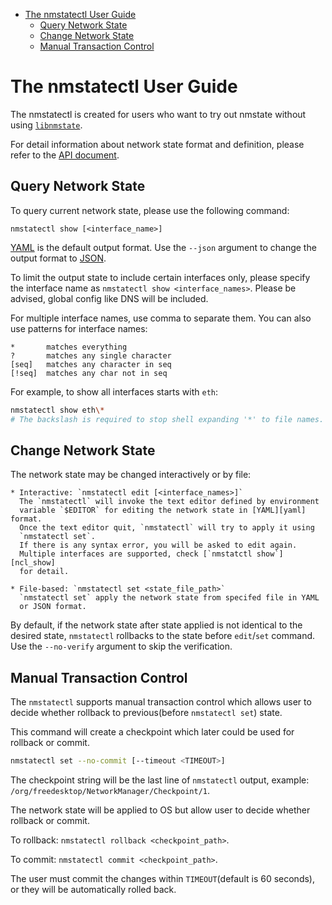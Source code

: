 <!-- vim-markdown-toc GFM -->

* [The nmstatectl User Guide](#the-nmstatectl-user-guide)
    * [Query Network State](#query-network-state)
    * [Change Network State](#change-network-state)
    * [Manual Transaction Control](#manual-transaction-control)

<!-- vim-markdown-toc -->

# The nmstatectl User Guide

The nmstatectl is created for users who want to try out nmstate without using
[`libnmstate`][api_doc].

For detail information about network state format and definition, please refer
to the [API document][api_doc].

## Query Network State

To query current network state, please use the following command:

```
nmstatectl show [<interface_name>]
```

[YAML][yaml] is the default output format. Use the `--json` argument to change
the output format to [JSON][json].

To limit the output state to include certain interfaces only, please specify
the interface name as `nmstatectl show <interface_names>`. Please be advised,
global config like DNS will be included.

For multiple interface names, use comma to separate them. You can also use
patterns for interface names:

```text
*       matches everything
?       matches any single character
[seq]   matches any character in seq
[!seq]  matches any char not in seq
```

For example, to show all interfaces starts with `eth`:

```bash
nmstatectl show eth\*
# The backslash is required to stop shell expanding '*' to file names.
```

## Change Network State

The network state may be changed interactively or by file:

    * Interactive: `nmstatectl edit [<interface_names>]`
      The `nmstatectl` will invoke the text editor defined by environment
      variable `$EDITOR` for editing the network state in [YAML][yaml] format.
      Once the text editor quit, `nmstatectl` will try to apply it using
      `nmstatectl set`.
      If there is any syntax error, you will be asked to edit again.
      Multiple interfaces are supported, check [`nmstatctl show`][ncl_show]
      for detail.

    * File-based: `nmstatectl set <state_file_path>`
      `nmstatectl set` apply the network state from specifed file in YAML
      or JSON format.

By default, if the network state after state applied is not identical to the
desired state, `nmstatectl` rollbacks to the state before `edit`/`set` command.
Use the `--no-verify` argument to skip the verification.

## Manual Transaction Control

The `nmstatectl` supports manual transaction control which allows user to
decide whether rollback to previous(before `nmstatectl set`) state.

This command will create a checkpoint which later could be used for rollback
or commit.

```bash
nmstatectl set --no-commit [--timeout <TIMEOUT>]
```

The checkpoint string will be the last line of `nmstatectl` output, example:
`/org/freedesktop/NetworkManager/Checkpoint/1`.

The network state will be applied to OS but allow user to decide whether
rollback or commit.

To rollback: `nmstatectl rollback <checkpoint_path>`.

To commit: `nmstatectl commit <checkpoint_path>`.

The user must commit the changes within `TIMEOUT`(default is 60 seconds), or
they will be automatically rolled back.

[api_doc]: ./devel/api.md
[yaml]: https://yaml.org/
[json]: https://www.json.org/
[ncl_show]: #query-network-state
